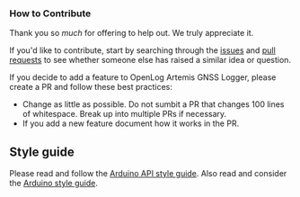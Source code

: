 ### How to Contribute

Thank you so *much* for offering to help out. We truly appreciate it.

If you'd like to contribute, start by searching through the [issues](https://github.com/sparkfun/OpenLog_Artemis_GNSS_Logger/issues) and [pull requests](https://github.com/sparkfun/OpenLog_Artemis_GNSS_Logger/pulls) to see whether someone else has raised a similar idea or question.

If you decide to add a feature to OpenLog Artemis GNSS Logger, please create a PR and follow these best practices:

* Change as little as possible. Do not sumbit a PR that changes 100 lines of whitespace. Break up into multiple PRs if necessary.
* If you add a new feature document how it works in the PR.

## Style guide

Please read and follow the [Arduino API style guide](https://www.arduino.cc/en/Reference/APIStyleGuide). Also read and consider the [Arduino style guide](https://www.arduino.cc/en/Reference/StyleGuide).
